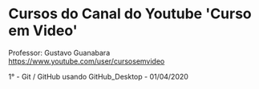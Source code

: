 # Cursos do Canal do Youtube 'Curso em Video'
Professor: Gustavo Guanabara https://www.youtube.com/user/cursosemvideo

1° - Git / GitHub usando GitHub_Desktop - 01/04/2020
